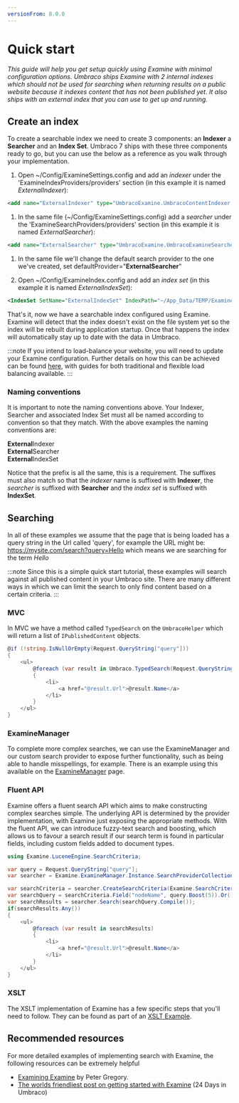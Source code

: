 ```yaml
---
versionFrom: 8.0.0
---
```


# Quick start

_This guide will help you get setup quickly using Examine with minimal configuration options. Umbraco ships Examine with 2 internal indexes which should not be used for searching when returning results on a public website because it indexes content that has not been published yet. It also ships with an external index that you can use to get up and running._

## Create an index

To create a searchable index we need to create 3 components: an **Indexer** a **Searcher** and an **Index Set**. Umbraco 7 ships with these three components ready to go, but you can use the below as a reference as you walk through your implementation.

1. Open ~/Config/ExamineSettings.config and add an *indexer* under the 'ExamineIndexProviders/providers' section (in this example it is named *ExternalIndexer*):

```xml
<add name="ExternalIndexer" type="UmbracoExamine.UmbracoContentIndexer, UmbracoExamine" />
```

1. In the same file (~/Config/ExamineSettings.config) add a *searcher* under the 'ExamineSearchProviders/providers' section (in this example it is named *ExternalSearcher*):

```xml
<add name="ExternalSearcher" type="UmbracoExamine.UmbracoExamineSearcher, UmbracoExamine" />
```

1. In the same file we'll change the default search provider to the one we've created, set defaultProvider="**ExternalSearcher**"

1. Open ~/Config/ExamineIndex.config and add an *index set* (in this example it is named *ExternalIndexSet*):

```xml
<IndexSet SetName="ExternalIndexSet" IndexPath="~/App_Data/TEMP/ExamineIndexes/External/" />
```

That's it, now we have a searchable index configured using Examine. Examine will detect that the index doesn't exist on the file system yet so the index will be rebuilt during application startup. Once that happens the index will automatically stay up to date with the data in Umbraco.

:::note
If you intend to load-balance your website, you will need to update your Examine configuration. Further details on how this can be achieved can be found [here](../../../Getting-Started/Setup/Server-Setup/Load-Balancing/index.md), with guides for both traditional and flexible load balancing available.
:::

### Naming conventions

It is important to note the naming conventions above. Your Indexer, Searcher and associated Index Set must all be named according to convention so that they match. With the above examples the naming conventions are:

**External**Indexer <br/>
**External**Searcher <br/>
**External**IndexSet <br/>

Notice that the prefix is all the same, this is a requirement. The suffixes must also match so that the *indexer* name is suffixed with **Indexer**, the *searcher* is suffixed with **Searcher** and the *index set* is suffixed with **IndexSet**.

## Searching

In all of these examples we assume that the page that is being loaded has a query string in the Url called 'query', for example the URL might be: https://mysite.com/search?query=Hello which means we are searching for the term *Hello*

:::note
Since this is a simple quick start tutorial, these examples will search against all published content in your Umbraco site. There are many different ways in which we can limit the search to only find content based on a certain criteria.
:::

### MVC

In MVC we have a method called `TypedSearch` on the `UmbracoHelper` which will return a list of `IPublishedContent` objects.

```csharp
@if (!string.IsNullOrEmpty(Request.QueryString["query"]))    
{
    <ul>
        @foreach (var result in Umbraco.TypedSearch(Request.QueryString["query"]))
        {
            <li>
                <a href="@result.Url">@result.Name</a>
            </li>
        }
    </ul>
}
```

### ExamineManager

To complete more complex searches, we can use the ExamineManager and our custom search provider to expose further functionality, such as being able to handle misspellings, for example. There is an example using this available on the [ExamineManager](examine-manager.md) page.

### Fluent API

Examine offers a fluent search API which aims to make constructing complex searches simple. The underlying API is determined by the provider implementation, with Examine just exposing the appropriate methods. With the fluent API, we can introduce fuzzy-text search and boosting, which allows us to favour a search result if our search term is found in particular fields, including custom fields added to document types. 

```csharp
using Examine.LuceneEngine.SearchCriteria;

var query = Request.QueryString["query"];
var searcher = Examine.ExamineManager.Instance.SearchProviderCollection["ExternalSearcher"];

var searchCriteria = searcher.CreateSearchCriteria(Examine.SearchCriteria.BooleanOperation.Or);
var searchQuery = searchCriteria.Field("nodeName", query.Boost(5)).Or().Field("nodeName", query.Fuzzy()).And().OrderByDescending("createDate");
var searchResults = searcher.Search(searchQuery.Compile());
if(searchResults.Any())
{
    <ul>
        @foreach (var result in searchResults)
        {
            <li>
                <a href="@result.Url">@result.Name</a>
            </li>
        }
    </ul>
}
```

### XSLT

The XSLT implementation of Examine has a few specific steps that you'll need to follow. They can be found as part of an [XSLT Example](xslt-example.md).

## Recommended resources
For more detailed examples of implementing search with Examine, the following resources can be extremely helpful

- [Examining Examine](overview-explanation.md) by Peter Gregory.
- [The worlds friendliest post on getting started with Examine](https://24days.in/umbraco-cms/2013/getting-started-with-examine/) (24 Days in Umbraco)
